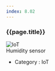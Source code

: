 ```yaml
---
index: 8.02
---
```

### {{page.title}}

![IoT][iot-02]  
Humidity sensor


- Category : IoT

[iot-02]: {{site.baseurl}}/assets/components/iot-02.png
